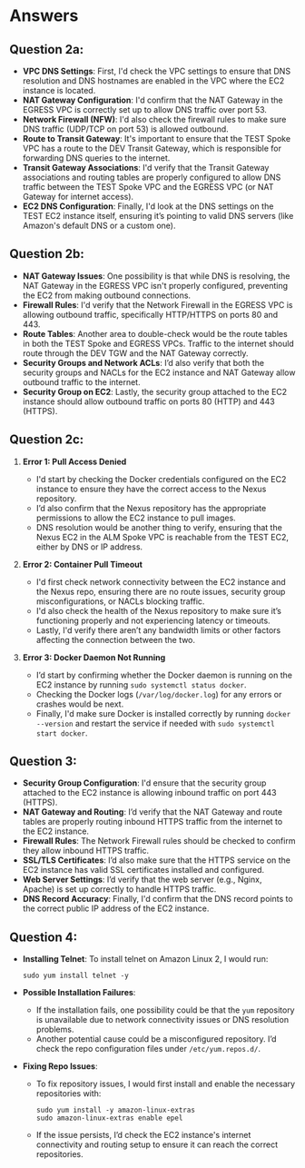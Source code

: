 # Answers

## Question 2a:

- **VPC DNS Settings**: First, I'd check the VPC settings to ensure that DNS resolution and DNS hostnames are enabled in the VPC where the EC2 instance is located.
- **NAT Gateway Configuration**: I'd confirm that the NAT Gateway in the EGRESS VPC is correctly set up to allow DNS traffic over port 53.
- **Network Firewall (NFW)**: I'd also check the firewall rules to make sure DNS traffic (UDP/TCP on port 53) is allowed outbound.
- **Route to Transit Gateway**: It's important to ensure that the TEST Spoke VPC has a route to the DEV Transit Gateway, which is responsible for forwarding DNS queries to the internet.
- **Transit Gateway Associations**: I'd verify that the Transit Gateway associations and routing tables are properly configured to allow DNS traffic between the TEST Spoke VPC and the EGRESS VPC (or NAT Gateway for internet access).
- **EC2 DNS Configuration**: Finally, I'd look at the DNS settings on the TEST EC2 instance itself, ensuring it’s pointing to valid DNS servers (like Amazon's default DNS or a custom one).

## Question 2b:

- **NAT Gateway Issues**: One possibility is that while DNS is resolving, the NAT Gateway in the EGRESS VPC isn't properly configured, preventing the EC2 from making outbound connections.
- **Firewall Rules**: I'd verify that the Network Firewall in the EGRESS VPC is allowing outbound traffic, specifically HTTP/HTTPS on ports 80 and 443.
- **Route Tables**: Another area to double-check would be the route tables in both the TEST Spoke and EGRESS VPCs. Traffic to the internet should route through the DEV TGW and the NAT Gateway correctly.
- **Security Groups and Network ACLs**: I’d also verify that both the security groups and NACLs for the EC2 instance and NAT Gateway allow outbound traffic to the internet.
- **Security Group on EC2**: Lastly, the security group attached to the EC2 instance should allow outbound traffic on ports 80 (HTTP) and 443 (HTTPS).

## Question 2c:

1. **Error 1: Pull Access Denied**

   - I'd start by checking the Docker credentials configured on the EC2 instance to ensure they have the correct access to the Nexus repository.
   - I’d also confirm that the Nexus repository has the appropriate permissions to allow the EC2 instance to pull images.
   - DNS resolution would be another thing to verify, ensuring that the Nexus EC2 in the ALM Spoke VPC is reachable from the TEST EC2, either by DNS or IP address.

2. **Error 2: Container Pull Timeout**

   - I'd first check network connectivity between the EC2 instance and the Nexus repo, ensuring there are no route issues, security group misconfigurations, or NACLs blocking traffic.
   - I'd also check the health of the Nexus repository to make sure it’s functioning properly and not experiencing latency or timeouts.
   - Lastly, I'd verify there aren’t any bandwidth limits or other factors affecting the connection between the two.

3. **Error 3: Docker Daemon Not Running**
   - I’d start by confirming whether the Docker daemon is running on the EC2 instance by running `sudo systemctl status docker`.
   - Checking the Docker logs (`/var/log/docker.log`) for any errors or crashes would be next.
   - Finally, I'd make sure Docker is installed correctly by running `docker --version` and restart the service if needed with `sudo systemctl start docker`.

## Question 3:

- **Security Group Configuration**: I'd ensure that the security group attached to the EC2 instance is allowing inbound traffic on port 443 (HTTPS).
- **NAT Gateway and Routing**: I’d verify that the NAT Gateway and route tables are properly routing inbound HTTPS traffic from the internet to the EC2 instance.
- **Firewall Rules**: The Network Firewall rules should be checked to confirm they allow inbound HTTPS traffic.
- **SSL/TLS Certificates**: I’d also make sure that the HTTPS service on the EC2 instance has valid SSL certificates installed and configured.
- **Web Server Settings**: I’d verify that the web server (e.g., Nginx, Apache) is set up correctly to handle HTTPS traffic.
- **DNS Record Accuracy**: Finally, I'd confirm that the DNS record points to the correct public IP address of the EC2 instance.

## Question 4:

- **Installing Telnet**: To install telnet on Amazon Linux 2, I would run:

  ```
  sudo yum install telnet -y
  ```

- **Possible Installation Failures**:

  - If the installation fails, one possibility could be that the `yum` repository is unavailable due to network connectivity issues or DNS resolution problems.
  - Another potential cause could be a misconfigured repository. I’d check the repo configuration files under `/etc/yum.repos.d/`.

- **Fixing Repo Issues**:

  - To fix repository issues, I would first install and enable the necessary repositories with:

    ```
    sudo yum install -y amazon-linux-extras
    sudo amazon-linux-extras enable epel
    ```

  - If the issue persists, I’d check the EC2 instance's internet connectivity and routing setup to ensure it can reach the correct repositories.
